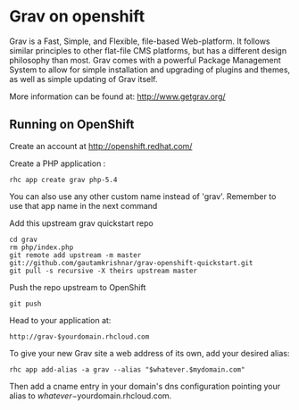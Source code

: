 # Grav on openshift
Grav is a Fast, Simple, and Flexible, file-based Web-platform. It follows similar principles to other flat-file CMS platforms, but has a different design philosophy than most. Grav comes with a powerful Package Management System to allow for simple installation and upgrading of plugins and themes, as well as simple updating of Grav itself.

More information can be found at: http://www.getgrav.org/

Running on OpenShift
--------------------

Create an account at http://openshift.redhat.com/

Create a PHP application :

	rhc app create grav php-5.4

You can also use any other custom name instead of 'grav'. Remember to use that app name in the next command

Add this upstream grav quickstart repo

	cd grav
	rm php/index.php
	git remote add upstream -m master git://github.com/gautamkrishnar/grav-openshift-quickstart.git
	git pull -s recursive -X theirs upstream master

Push the repo upstream to OpenShift

	git push        

Head to your application at:

	http://grav-$yourdomain.rhcloud.com

To give your new Grav site a web address of its own, add your desired alias:

	rhc app add-alias -a grav --alias "$whatever.$mydomain.com"

Then add a cname entry in your domain's dns configuration pointing your alias to $whatever-$yourdomain.rhcloud.com.

